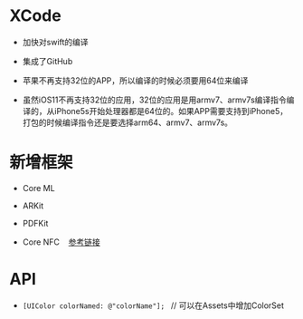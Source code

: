 
# XCode

* 加快对swift的编译

* 集成了GitHub

* 苹果不再支持32位的APP，所以编译的时候必须要用64位来编译

* 虽然iOS11不再支持32位的应用，32位的应用是用armv7、armv7s编译指令编译的，从iPhone5s开始处理器都是64位的。如果APP需要支持到iPhone5，打包的时候编译指令还是要选择arm64、armv7、armv7s。


# 新增框架

* Core ML

* ARKit

* PDFKit

* Core NFC    [参考链接]( https://github.com/hansemannn/iOS11-NFC-Example)

# API

* ```[UIColor colorNamed: @"colorName"]; ```      // 可以在Assets中增加ColorSet

